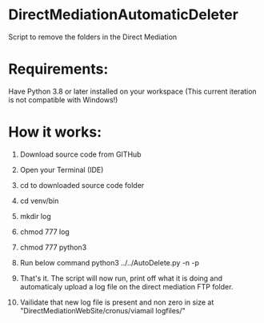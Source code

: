 # DirectMediationAutomaticDeleter
 Script to remove the folders in the Direct Mediation

# Requirements:
Have Python 3.8 or later installed on your workspace (This current iteration is not compatible with Windows!)

# How it works:
1) Download source code from GITHub 
2) Open your Terminal (IDE)
3) cd to downloaded source code folder
4) cd venv/bin
5) mkdir log
6) chmod 777 log
7) chmod 777 python3
8) Run below command
python3 ../../AutoDelete.py -n <YourUsername> -p <YourPassword>

9) That's it. The script will now run, print off what it is doing and automaticaly upload a log file on the direct mediation FTP folder.
10) Vailidate that new log file is present and non zero in size at "DirectMediationWebSite/cronus/viamail logfiles/"

